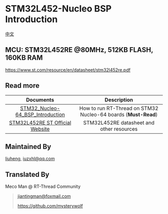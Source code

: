 # STM32L452-Nucleo BSP Introduction

[中文](README_zh.md) 

## MCU: STM32L452RE @80MHz, 512KB FLASH, 160KB RAM

https://www.st.com/resource/en/datasheet/stm32l452re.pdf



## Read more

|                          Documents                           |                         Description                          |
| :----------------------------------------------------------: | :----------------------------------------------------------: |
| [STM32_Nucleo-64_BSP_Introduction](../docs/STM32_Nucleo-64_BSP_Introduction.md) | How to run RT-Thread on STM32 Nucleo-64 boards (**Must-Read**) |
| [STM32L452RE ST Official Website](https://www.st.com/en/microcontrollers-microprocessors/stm32l452re.html#documentation) |          STM32L452RE datasheet and other resources           |



## Maintained By

[liuheng](https://github.com/lhxzui), <iuzxhl@qq.com>



## Translated By

Meco Man @ RT-Thread Community

> jiantingman@foxmail.com 
>
> https://github.com/mysterywolf